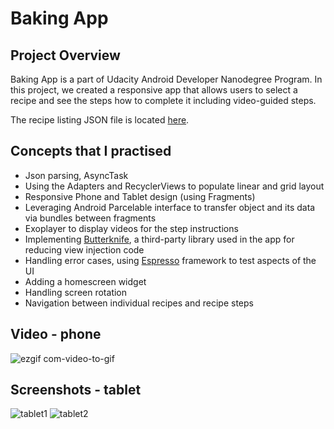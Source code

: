 # Baking App

## Project Overview
Baking App is a part of Udacity Android Developer Nanodegree Program. In this project, we created a responsive app 
that allows users to select a recipe and see the steps how to complete it including video-guided steps.

The recipe listing JSON file is located [here](https://d17h27t6h515a5.cloudfront.net/topher/2017/May/59121517_baking/baking.json).

## Concepts that I practised
* Json parsing, AsyncTask
* Using the Adapters and RecyclerViews to populate linear and grid layout
* Responsive Phone and Tablet design (using Fragments)
* Leveraging Android Parcelable interface to transfer object and its data via bundles between fragments
* Exoplayer to display videos for the step instructions
* Implementing [Butterknife](https://jakewharton.github.io/butterknife/), a third-party library used in the app for reducing view injection code
* Handling error cases, using [Espresso](https://developer.android.com/training/testing/espresso) framework to test aspects of the UI  
* Adding a homescreen widget
* Handling screen rotation
* Navigation between individual recipes and recipe steps

## Video - phone
![ezgif com-video-to-gif](https://user-images.githubusercontent.com/30228915/77833917-21acb100-7141-11ea-808c-306ff0090d0e.gif)

## Screenshots - tablet
![tablet1](https://user-images.githubusercontent.com/30228915/77834141-a64bff00-7142-11ea-8c29-7f60d182b106.png)
![tablet2](https://user-images.githubusercontent.com/30228915/77834144-a8ae5900-7142-11ea-9717-924cc27d3268.png)
